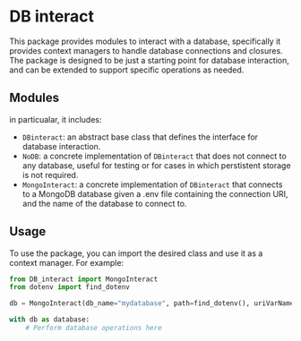 # DB interact

This package provides modules to interact with a database, specifically it provides context managers to handle database connections and closures.
The package is designed to be just a starting point for database interaction, and can be extended to support specific operations as needed.

## Modules

in particualar, it includes:

- `DBinteract`: an abstract base class that defines the interface for database interaction.
- `NoDB`: a concrete implementation of `DBinteract` that does not connect to any database, useful for testing or for cases in which perstistent storage is not required.
- `MongoInteract`: a concrete implementation of `DBinteract` that connects to a MongoDB database given a .env file containing the connection URI, and the name of the database to connect to.

## Usage

To use the package, you can import the desired class and use it as a context manager. For example:

```python
from DB_interact import MongoInteract
from dotenv import find_dotenv

db = MongoInteract(db_name="mydatabase", path=find_dotenv(), uriVarName="DB_URI")

with db as database:
    # Perform database operations here

```
